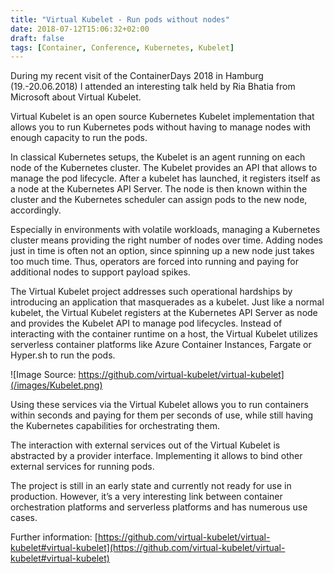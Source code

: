 ```yaml
---
title: "Virtual Kubelet - Run pods without nodes"
date: 2018-07-12T15:06:32+02:00
draft: false
tags: [Container, Conference, Kubernetes, Kubelet]
---
```

During my recent visit of the ContainerDays 2018 in Hamburg (19.-20.06.2018) I attended an interesting talk held by Ria Bhatia from Microsoft about Virtual Kubelet.

Virtual Kubelet is an open source Kubernetes Kubelet implementation that allows you to run Kubernetes pods without having to manage nodes with enough capacity to run the pods.

In classical Kubernetes setups, the Kubelet is an agent running on each node of the Kubernetes cluster. The Kubelet provides an API that allows to manage the pod lifecycle. After a kubelet has launched, it registers itself as a node at the Kubernetes API Server. The node is then known within the cluster and the Kubernetes scheduler can assign pods to the new node, accordingly.

Especially in environments with volatile workloads, managing a Kubernetes cluster means providing the right number of nodes over time. Adding nodes just in time is often not an option, since spinning up a new node just takes too much time. Thus, operators are forced into running and paying for additional nodes to support payload spikes.

The Virtual Kubelet project addresses such operational hardships by introducing an application that masquerades as a kubelet. Just like a normal kubelet, the Virtual Kubelet registers at the Kubernetes API Server as node and provides the Kubelet API to manage pod lifecycles. Instead of interacting with the container runtime on a host, the Virtual Kubelet utilizes serverless container platforms like Azure Container Instances, Fargate or Hyper.sh to run the pods.

![Image Source: https://github.com/virtual-kubelet/virtual-kubelet](/images/Kubelet.png)

Using these services via the Virtual Kubelet allows you to run containers within seconds and paying for them per seconds of use, while still having the Kubernetes capabilities for orchestrating them.

The interaction with external services out of the Virtual Kubelet is abstracted by a provider interface. Implementing it allows to bind other external services for running pods.

The project is still in an early state and currently not ready for use in production. However, it’s a very interesting link between container orchestration platforms and serverless platforms and has numerous use cases.

Further information: [https://github.com/virtual-kubelet/virtual-kubelet#virtual-kubelet](https://github.com/virtual-kubelet/virtual-kubelet#virtual-kubelet)